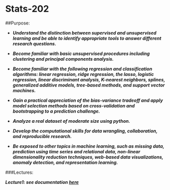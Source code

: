 # Stats-202

##Purpose:

  * ***Understand the distinction between supervised and unsupervised learning and be able to identify appropriate tools to answer different research questions.***

   * ***Become familiar with basic unsupervised procedures including clustering and principal components analysis.***

   * ***Become familiar with the following regression and classification algorithms: linear regression, ridge regression, the lasso, logistic regression, linear discriminant analysis, K-nearest neighbors, splines, generalized additive models, tree-based methods, and support vector machines.***

   * ***Gain a practical appreciation of the bias-variance tradeoff and apply model selection methods based on cross-validation and bootstrapping to a prediction challenge.***

   * ***Analyze a real dataset of moderate size using python.***

   * ***Develop the computational skills for data wrangling, collaboration, and reproducible research.***

   * ***Be exposed to other topics in machine learning, such as missing data, prediction using time series and relational data, non-linear dimensionality reduction techniques, web-based data visualizations, anomaly detection, and representation learning.***
   
 
###Lectures:
    
   ***Lecture1: see documentation [here](Stats-202/lectureslecture1.md)***
